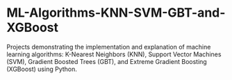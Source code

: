# ML-Algorithms-KNN-SVM-GBT-and-XGBoost
Projects demonstrating the implementation and explanation of machine learning algorithms: K-Nearest Neighbors (KNN), Support Vector Machines (SVM), Gradient Boosted Trees (GBT), and Extreme Gradient Boosting (XGBoost) using Python.

